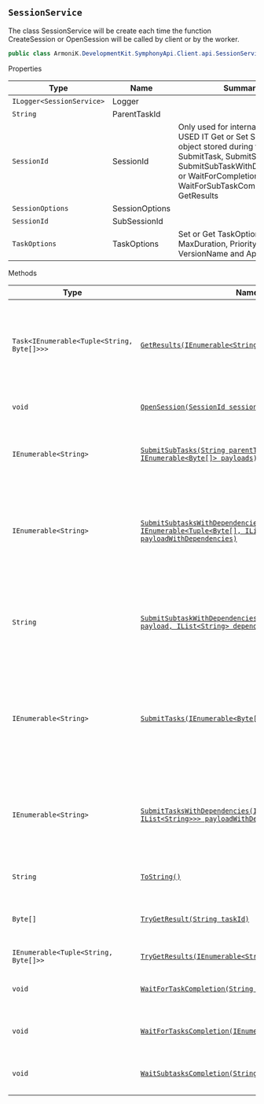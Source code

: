 ## `SessionService`

The class SessionService will be create each time the function CreateSession or OpenSession will  be called by client or by the worker.
```csharp
public class ArmoniK.DevelopmentKit.SymphonyApi.Client.api.SessionService

```

Properties

| Type | Name | Summary |
| --- | --- | --- |
| `ILogger<SessionService>`|Logger||
| `String`|ParentTaskId||
| `SessionId`|SessionId|Only used for internal DO NOT USED IT  Get or Set SessionId object stored during the call of SubmitTask, SubmitSubTask,  SubmitSubTaskWithDependencies or WaitForCompletion, WaitForSubTaskCompletion or GetResults|
| `SessionOptions`|SessionOptions||
| `SessionId`|SubSessionId||
| `TaskOptions`|TaskOptions|Set or Get TaskOptions with inside MaxDuration, Priority, AppName, VersionName and AppNamespace|

Methods

| Type | Name | Summary |
| --- | --- | --- |
| `Task<IEnumerable<Tuple<String, Byte[]>>>`|[`GetResults(IEnumerable<String> taskIds)`](ArmoniK.DevelopmentKit.SymphonyApi.Client.api_methods.md#taskienumerabletuplestring-byte-getresultsienumerablestring-taskids)|Method to GetResults when the result is returned by a task  The method WaitForCompletion should called before these method|
| `void`|[`OpenSession(SessionId session)`](ArmoniK.DevelopmentKit.SymphonyApi.Client.api_methods.md#void-opensessionsessionid-session)|Set connection to an already opened Session|
| `IEnumerable<String>`|[`SubmitSubTasks(String parentTaskId, IEnumerable<Byte[]> payloads)`](ArmoniK.DevelopmentKit.SymphonyApi.Client.api_methods.md#ienumerablestring-submitsubtasksstring-parenttaskid-ienumerablebyte-payloads)|The method to submit sub task inside a parent task  Use this method only on server side developpement|
| `IEnumerable<String>`|[`SubmitSubtasksWithDependencies(String parentTaskId, IEnumerable<Tuple<Byte[], IList<String>>> payloadWithDependencies)`](ArmoniK.DevelopmentKit.SymphonyApi.Client.api_methods.md#ienumerablestring-submitsubtaskswithdependenciesstring-parenttaskid-ienumerabletuplebyte-iliststring-payloadwithdependencies)|The method to submit several tasks with dependencies tasks. This task will wait for  to start until all dependencies are completed successfully|
| `String`|[`SubmitSubtaskWithDependencies(String parentId, Byte[] payload, IList<String> dependencies)`](ArmoniK.DevelopmentKit.SymphonyApi.Client.api_methods.md#string-submitsubtaskwithdependenciesstring-parentid-byte-payload-iliststring-dependencies)|The method to submit One SubTask with dependencies tasks. This task will wait for  to start until all dependencies are completed successfully|
| `IEnumerable<String>`|[`SubmitTasks(IEnumerable<Byte[]> payloads)`](ArmoniK.DevelopmentKit.SymphonyApi.Client.api_methods.md#ienumerablestring-submittasksienumerablebyte-payloads)|User method to submit task from the client  Need a client Service. In case of ServiceContainer  controlPlaneService can be null until the OpenSession is called|
| `IEnumerable<String>`|[`SubmitTasksWithDependencies(IEnumerable<Tuple<Byte[], IList<String>>> payloadWithDependencies)`](ArmoniK.DevelopmentKit.SymphonyApi.Client.api_methods.md#ienumerablestring-submittaskswithdependenciesienumerabletuplebyte-iliststring-payloadwithdependencies)|The method to submit several tasks with dependencies tasks. This task will wait for  to start until all dependencies are completed successfully|
| `String`|[`ToString()`](ArmoniK.DevelopmentKit.SymphonyApi.Client.api_methods.md#string-tostring)|Returns a string that represents the current object.|
| `Byte[]`|[`TryGetResult(String taskId)`](ArmoniK.DevelopmentKit.SymphonyApi.Client.api_methods.md#byte-trygetresultstring-taskid)|Try to find the result of One task. If there no result, the function return byte[0]|
| `IEnumerable<Tuple<String, Byte[]>>`|[`TryGetResults(IEnumerable<String> taskIds)`](ArmoniK.DevelopmentKit.SymphonyApi.Client.api_methods.md#ienumerabletuplestring-byte-trygetresultsienumerablestring-taskids)|Try to get result of a list of taskIds|
| `void`|[`WaitForTaskCompletion(String taskId)`](ArmoniK.DevelopmentKit.SymphonyApi.Client.api_methods.md#void-waitfortaskcompletionstring-taskid)|User method to wait for only the parent task from the client|
| `void`|[`WaitForTasksCompletion(IEnumerable<String> taskIds)`](ArmoniK.DevelopmentKit.SymphonyApi.Client.api_methods.md#void-waitfortaskscompletionienumerablestring-taskids)|User method to wait for only the parent task from the client|
| `void`|[`WaitSubtasksCompletion(String parentTaskId)`](ArmoniK.DevelopmentKit.SymphonyApi.Client.api_methods.md#void-waitsubtaskscompletionstring-parenttaskid)|Wait for the taskIds and all its dependencies taskIds|

